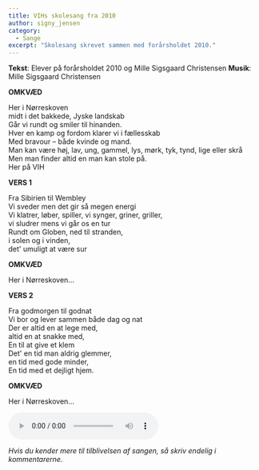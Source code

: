 ```yaml
---
title: VIHs skolesang fra 2010
author: signy_jensen
category:
  - Sange
excerpt: "Skolesang skrevet sammen med forårsholdet 2010."
---
```


**Tekst**: Elever på forårsholdet 2010 og Mille Sigsgaard Christensen
**Musik**: Mille Sigsgaard Christensen

**OMKVÆD**

Her i Nørreskoven   
midt i det bakkede, Jyske landskab    
Går vi rundt og smiler til hinanden.    
Hver en kamp og fordom klarer vi i fællesskab  
Med bravour – både kvinde og mand.  
Man kan være høj, lav, ung, gammel, lys, mørk, tyk, tynd, lige eller skrå  
Men man finder altid en man kan stole på.  
Her på VIH

**VERS 1**

Fra Sibirien til Wembley  
Vi sveder men det gir så megen energi  
Vi klatrer, løber, spiller, vi synger, griner, griller,  
vi sludrer mens vi går os en tur  
Rundt om Globen, ned til stranden,   
i solen og i vinden,  
det' umuligt at være sur

**OMKVÆD**

Her i Nørreskoven...

**VERS 2**

Fra godmorgen til godnat  
Vi bor og lever sammen både dag og nat  
Der er altid en at lege med,  
altid en at snakke med,  
En til at give et klem  
Det' en tid man aldrig glemmer,   
en tid med gode minder,  
En tid med et dejligt hjem.

**OMKVÆD**

Her i Nørreskoven...

<audio controls>
  <source src="https://drive.google.com/uc?id=0B5v4mAibvkKXTEZxWW9ESktWckU" type="audio/mpeg">
  Your browser does not support the audio element.
</audio>

_Hvis du kender mere til tilblivelsen af sangen, så skriv endelig i kommentarerne._
